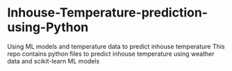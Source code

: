 # Inhouse-Temperature-prediction-using-Python
Using ML models and temperature data to predict inhouse temperature 
This repo contains python files to predict inhouse temperature using weather data and scikit-learn ML models
